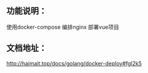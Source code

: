 ## 功能说明：
使用docker-compose 编排nginx 部署vue项目

## 文档地址：
http://haimait.top/docs/golang/docker-deploy#fgl2k5

